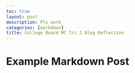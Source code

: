 ```yaml
---
toc: true
layout: post
description: Pls work
categories: [markdown]
title: College Board MC Tri 2 Blog Reflection 
---
```

# Example Markdown Post

